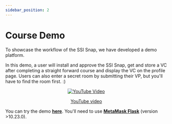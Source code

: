 ```yaml
---
sidebar_position: 2
---
```


# Course Demo

To showcase the workflow of the SSI Snap, we have developed a demo platform.

In this demo, a user will install and approve the SSI Snap, get and store a VC after completing a straight forward course and display the VC on the profile page. Users can also enter a secret room by submitting their VP, but you'll have to find the room first. :)

<center>

[![YouTube Video](https://img.youtube.com/vi/LX40LsSipM8/0.jpg)](https://www.youtube.com/watch?v=LX40LsSipM8)

[YouTube video](https://www.youtube.com/watch?v=LX40LsSipM8)

</center>

You can try the demo **[here](https://blockchain-lab-um.github.io/course-dapp/)**. You'll need to use **[MetaMask Flask](https://metamask.io/flask/)** (version >10.23.0).
